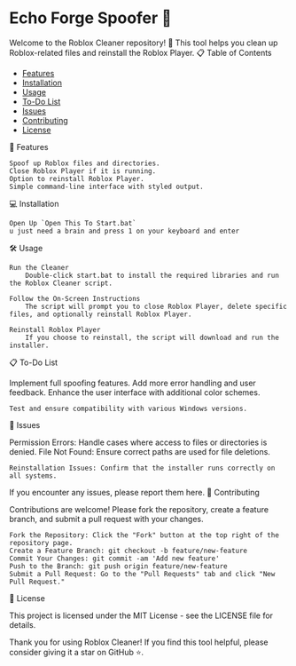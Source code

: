 # Echo Forge Spoofer 🚀

Welcome to the Roblox Cleaner repository! 🎉 This tool helps you clean up Roblox-related files and reinstall the Roblox Player.
📋 Table of Contents

- [Features](#features)
- [Installation](#installation)
- [Usage](#usage)
- [To-Do List](#to-do-list)
- [Issues](#issues)
- [Contributing](#contributing)
- [License](#license)

🚀 Features

    Spoof up Roblox files and directories.
    Close Roblox Player if it is running.
    Option to reinstall Roblox Player.
    Simple command-line interface with styled output.

💻 Installation

    Open Up `Open This To Start.bat` 
    u just need a brain and press 1 on your keyboard and enter

🛠 Usage

    Run the Cleaner
        Double-click start.bat to install the required libraries and run the Roblox Cleaner script.

    Follow the On-Screen Instructions
        The script will prompt you to close Roblox Player, delete specific files, and optionally reinstall Roblox Player.

    Reinstall Roblox Player
        If you choose to reinstall, the script will download and run the installer.

📋 To-Do List

Implement full spoofing features.
Add more error handling and user feedback.
Enhance the user interface with additional color schemes.

    Test and ensure compatibility with various Windows versions.

🐞 Issues

Permission Errors: Handle cases where access to files or directories is denied.
File Not Found: Ensure correct paths are used for file deletions.

    Reinstallation Issues: Confirm that the installer runs correctly on all systems.

If you encounter any issues, please report them here.
🤝 Contributing

Contributions are welcome! Please fork the repository, create a feature branch, and submit a pull request with your changes.

    Fork the Repository: Click the "Fork" button at the top right of the repository page.
    Create a Feature Branch: git checkout -b feature/new-feature
    Commit Your Changes: git commit -am 'Add new feature'
    Push to the Branch: git push origin feature/new-feature
    Submit a Pull Request: Go to the "Pull Requests" tab and click "New Pull Request."

📄 License

This project is licensed under the MIT License - see the LICENSE file for details.

Thank you for using Roblox Cleaner! If you find this tool helpful, please consider giving it a star on GitHub ⭐️.
